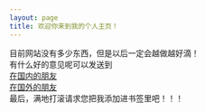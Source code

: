 ```yaml
---
layout: page
title: 欢迎你来到我的个人主页！
---
```


目前网站没有多少东西，但是以后一定会越做越好滴！  
有什么好的意见呢可以发送到  
[在国内的朋友](mailto:love414042186@qq.com)  
[在国外的朋友](mailto:love414042186@gmail.com)  
最后，满地打滚请求您把我添加进书签里吧！！！
